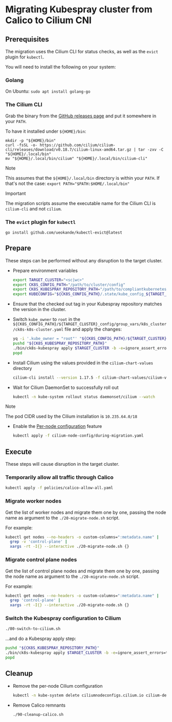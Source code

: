 # Migrating Kubespray cluster from Calico to Cilium CNI

## Prerequisites

The migration uses the Cilium CLI for status checks, as well as the `evict` plugin for `kubectl`.

You will need to install the following on your system:

### Golang

On Ubuntu: `sudo apt install golang-go`

### The Cilium CLI

Grab the binary from the [GitHub releases page](https://github.com/cilium/cilium-cli/releases) and put it somewhere in your `PATH`.

To have it installed under `${HOME}/bin`:

```shell
mkdir -p "${HOME}/bin"
curl -fsSL -o- https://github.com/cilium/cilium-cli/releases/download/v0.18.7/cilium-linux-amd64.tar.gz | tar -zxv -C "${HOME}/.local/bin"
mv "${HOME}/.local/bin/cilium" "${HOME}/.local/bin/cilium-cli"
```

> [!NOTE]
> This assumes that the `${HOME}/.local/bin` directory is within your `PATH`. If that's not the case:
> `export PATH="$PATH:$HOME/.local/bin"`

> [!IMPORTANT]
> The migration scripts assume the executable name for the Cilium CLI is `cilium-cli` and not `cilium`.

### The `evict` plugin for `kubectl`

```shell
go install github.com/ueokande/kubectl-evict@latest
```

## Prepare

These steps can be performed without any disruption to the target cluster.

- Prepare environment variables

  ```bash
  export TARGET_CLUSTER="<sc|wc>"
  export CK8S_CONFIG_PATH="/path/to/cluster/config"
  export CK8S_KUBESPRAY_REPOSITORY_PATH="/path/to/compliantkubernetes-kubespray"
  export KUBECONFIG="${CK8S_CONFIG_PATH}/.state/kube_config_${TARGET_CLUSTER}.yaml"
  ```

- Ensure that the checked out tag in your Kubespray repository matches the version in the cluster.

- Switch `kube_owner` to `root` in the `${CK8S_CONFIG_PATH}/${TARGET_CLUSTER}_config/group_vars/k8s_cluster/ck8s-k8s-cluster.yaml` file
  and apply the changes:

  ```bash
  yq -i '.kube_owner = "root"' "${CK8S_CONFIG_PATH}/${TARGET_CLUSTER}-config/group_vars/k8s_cluster/ck8s-k8s-cluster.yaml"
  pushd "${CK8S_KUBESPRAY_REPOSITORY_PATH}"
  ./bin/ck8s-kubespray apply $TARGET_CLUSTER -b -e=ignore_assert_errors=true --skip-tags=multus
  popd
  ```

- Install Cilium using the values provided in the `cilium-chart-values` directory

  ```bash
  cilium-cli install --version 1.17.5 -f cilium-chart-values/cilium-values.yaml -f cilium-chart-values/cilium-extra.yaml
  ```

- Wait for Cilium DaemonSet to successfully roll out

  ```bash
  kubectl -n kube-system rollout status daemonset/cilium --watch
  ```

> [!NOTE]
> The pod CIDR used by the Cilium installation is `10.235.64.0/18`

- Enable the [Per-node configuration](https://docs.cilium.io/en/v1.17/configuration/per-node-config/) feature

  ```bash
  kubectl apply -f cilium-node-config/during-migration.yaml
  ```

## Execute

These steps will cause disruption in the target cluster.

### Temporarily allow all traffic through Calico

```bash
kubectl apply -f policies/calico-allow-all.yaml
```

### Migrate worker nodes

Get the list of worker nodes and migrate them one by one, passing the node name as argument to the `./20-migrate-node.sh` script.

For example:

```bash
kubectl get nodes --no-headers -o custom-columns=":metadata.name" |
  grep -v 'control-plane' |
  xargs -rt -I{} --interactive ./20-migrate-node.sh {}
```

### Migrate control plane nodes

Get the list of control plane nodes and migrate them one by one, passing the node name as argument to the `./20-migrate-node.sh` script.

For example:

```bash
kubectl get nodes --no-headers -o custom-columns=":metadata.name" |
  grep 'control-plane' |
  xargs -rt -I{} --interactive ./20-migrate-node.sh {}
```

### Switch the Kubespray configuration to Cilium

```bash
./80-switch-to-cilium.sh
```

...and do a Kubespray apply step:

```bash
pushd "${CK8S_KUBESPRAY_REPOSITORY_PATH}"
./bin/ck8s-kubespray apply $TARGET_CLUSTER -b -e=ignore_assert_errors=true --skip-tags="bootstrap-os,preinstall,container-engine,multus"
popd
```

## Cleanup

- Remove the per-node Cilium configuration

  ```bash
  kubectl -n kube-system delete ciliumnodeconfigs.cilium.io cilium-default
  ```

- Remove Calico remnants

  ```bash
  ./90-cleanup-calico.sh
  ```
